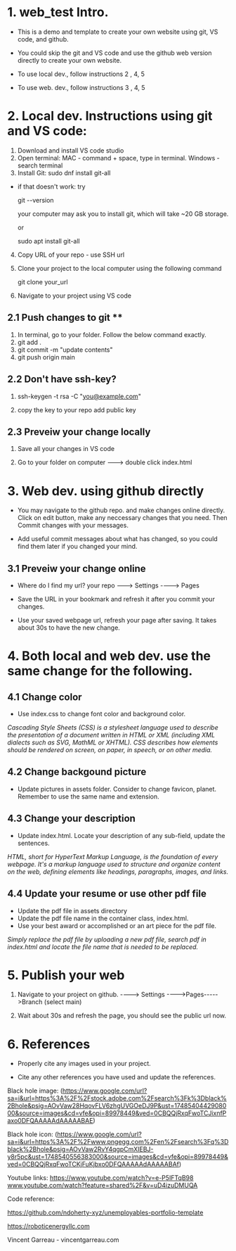 
# 1. web_test Intro.
 - This is a demo and template to create your own website using git, VS code, and github. 
 - You could skip the git and VS code and use the github web version directly to create your own website.

 - To use local dev., follow instructions 2 , 4, 5
 - To use web. dev., follow instructions 3 , 4, 5

# 2. Local dev. Instructions using git and VS code:
1. Download and install VS code studio 
2. Open terminal: MAC - command + space, type in terminal.  Windows - search terminal
3. Install Git:  sudo dnf install git-all
 - if that doesn't work: try
    
    git --version

    your computer may ask you to install git, which will take ~20 GB storage.

    or

    sudo apt install git-all

4. Copy URL of your repo - use SSH url
5. Clone your project to the local computer using the following command

    git clone your_url

6. Navigate to your project using VS code


## 2.1 Push changes to git ** 

1. In terminal, go to your folder. Follow the below command exactly.
2. git add .
3. git commit -m "update contents"
4. git push origin main

## 2.2 Don't have ssh-key?

1. ssh-keygen -t rsa -C "you@example.com" 

2. copy the key to your repo add public key   

## 2.3 Preveiw your change locally
1. Save all your changes in VS code

2. Go to your folder on computer ---> double click index.html



# 3. Web dev. using github directly

 - You may navigate to the github repo. and make changes online directly. Click on edit button, make any neccessary changes that you need. Then Commit changes with your messages. 

 - Add useful commit messages about what has changed, so you could find them later if you changed your mind.

## 3.1 Preveiw your change online

 - Where do I find my url?  your repo ---> Settings ----> Pages   

 - Save the URL in your bookmark and refresh it after you commit your changes. 

 - Use your saved webpage url, refresh your page after saving.  It takes about 30s to have the new change.

# 4. Both local and web dev. use the same change for the following.
## 4.1 Change color

 - Use index.css to change font color and background color.

 *Cascading Style Sheets (CSS) is a stylesheet language used to describe the presentation of a document written in HTML or XML (including XML dialects such as SVG, MathML or XHTML). CSS describes how elements should be rendered on screen, on paper, in speech, or on other media.*
## 4.2 Change backgound picture

 - Update pictures in assets folder. Consider to change favicon, planet.  Remember to use the same name and extension.

## 4.3 Change your description

 - Update index.html. Locate your description of any sub-field, update the sentences.

 *HTML, short for HyperText Markup Language, is the foundation of every webpage. It's a markup language used to structure and organize content on the web, defining elements like headings, paragraphs, images, and links.*

## 4.4 Update your resume or use other pdf file

 - Update the pdf file in assets directory
 - Update the pdf file name in the container class, index.html. 
 - Use your best award or accomplished or an art piece for the pdf file.

 *Simply replace the pdf file by uploading a new pdf file, search pdf in index.html and locate the file name that is needed to be replaced.*

# 5. Publish your web

1. Navigate to your project on github. ----> Settings ---->Pages----->Branch (select main)

2. Wait about 30s and refresh the page, you should see the public url now.
  

# 6. References

- Properly cite any images used in your project.

- Cite any other references you have used and update the references.

Black hole image:
(https://www.google.com/url?sa=i&url=https%3A%2F%2Fstock.adobe.com%2Fsearch%3Fk%3Dblack%2Bhole&psig=AOvVaw28HqovFLV6zhgUVGOeDJ9P&ust=1748540442908000&source=images&cd=vfe&opi=89978449&ved=0CBQQjRxqFwoTCJixnfPaxo0DFQAAAAAdAAAAABAE)

Black hole icon:
(https://www.google.com/url?sa=i&url=https%3A%2F%2Fwww.pngegg.com%2Fen%2Fsearch%3Fq%3Dblack%2Bhole&psig=AOvVaw2RvY4qgpCmXIEBJ-y8r5pc&ust=1748540556383000&source=images&cd=vfe&opi=89978449&ved=0CBQQjRxqFwoTCKjFuKjbxo0DFQAAAAAdAAAAABAf)

Youtube links:
https://www.youtube.com/watch?v=e-P5IFTqB98
www.youtube.com/watch?feature=shared%2F&v=uD4izuDMUQA

Code reference:

https://github.com/ndoherty-xyz/unemployables-portfolio-template

https://roboticenergyllc.com

Vincent Garreau  - vincentgarreau.com


